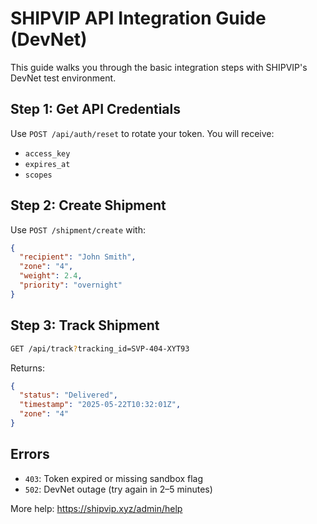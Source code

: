 # SHIPVIP API Integration Guide (DevNet)

This guide walks you through the basic integration steps with SHIPVIP's DevNet test environment.

## Step 1: Get API Credentials

Use `POST /api/auth/reset` to rotate your token. You will receive:
- `access_key`
- `expires_at`
- `scopes`

## Step 2: Create Shipment

Use `POST /shipment/create` with:
```json
{
  "recipient": "John Smith",
  "zone": "4",
  "weight": 2.4,
  "priority": "overnight"
}
```

## Step 3: Track Shipment

```bash
GET /api/track?tracking_id=SVP-404-XYT93
```

Returns:
```json
{
  "status": "Delivered",
  "timestamp": "2025-05-22T10:32:01Z",
  "zone": "4"
}
```

## Errors

- `403`: Token expired or missing sandbox flag
- `502`: DevNet outage (try again in 2–5 minutes)

More help: https://shipvip.xyz/admin/help

